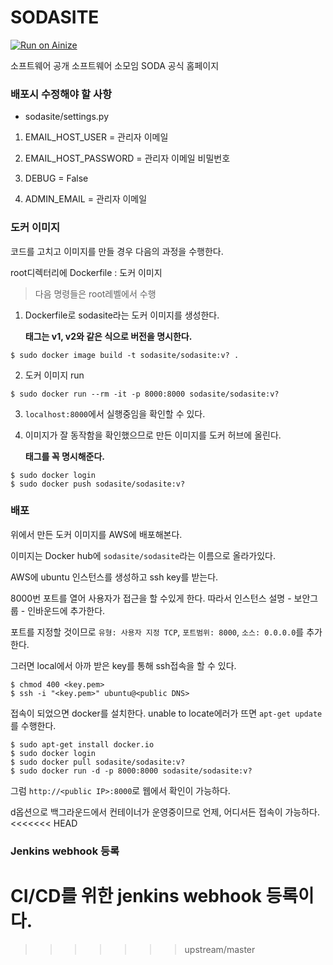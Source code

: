 # SODASITE 
[![Run on Ainize](https://ainize.ai/static/images/run_on_ainize_button.svg)](https://ainize.web.app/redirect?git_repo=github.com/chohanjoo/SODASITE)

소프트웨어 공개 소프트웨어 소모임 SODA 공식 홈페이지


### 배포시 수정해야 할 사항

* sodasite/settings.py

1. EMAIL_HOST_USER = 관리자 이메일

2. EMAIL_HOST_PASSWORD = 관리자 이메일 비밀번호

3. DEBUG = False

4. ADMIN_EMAIL = 관리자 이메일


### 도커 이미지

코드를 고치고 이미지를 만들 경우 다음의 과정을 수행한다.

root디렉터리에 Dockerfile : 도커 이미지

> 다음 명령들은 root레벨에서 수행

1. Dockerfile로 sodasite라는 도커 이미지를 생성한다.

   **태그는 v1, v2와 같은 식으로 버전을 명시한다.**

```
$ sudo docker image build -t sodasite/sodasite:v? .
```

2. 도커 이미지 run

```
$ sudo docker run --rm -it -p 8000:8000 sodasite/sodasite:v?
```

3. ```localhost:8000```에서 실행중임을 확인할 수 있다.

4. 이미지가 잘 동작함을 확인했으므로 만든 이미지를 도커 허브에 올린다. 

   **태그를 꼭 명시해준다.**

```
$ sudo docker login
$ sudo docker push sodasite/sodasite:v?
```



### 배포

위에서 만든 도커 이미지를 AWS에 배포해본다.

이미지는 Docker hub에 ```sodasite/sodasite```라는 이름으로 올라가있다.

AWS에 ubuntu 인스턴스를 생성하고 ssh key를 받는다.



8000번 포트를 열어 사용자가 접근을 할 수있게 한다. 따라서 인스턴스 설명 - 보안그룹 - 인바운드에 추가한다.

포트를 지정할 것이므로 ```유형: 사용자 지정 TCP```, ```포트범위: 8000```, ```소스: 0.0.0.0```를 추가한다.



그러면 local에서 아까 받은 key를 통해 ssh접속을 할 수 있다.

```
$ chmod 400 <key.pem>
$ ssh -i "<key.pem>" ubuntu@<public DNS>
```



접속이 되었으면 docker를 설치한다. unable to locate에러가 뜨면 ```apt-get update```를 수행한다.

```
$ sudo apt-get install docker.io
$ sudo docker login
$ sudo docker pull sodasite/sodasite:v?
$ sudo docker run -d -p 8000:8000 sodasite/sodasite:v?
```



그럼 ```http://<public IP>:8000```로 웹에서 확인이 가능하다.

d옵션으로 백그라운드에서 컨테이너가 운영중이므로 언제, 어디서든 접속이 가능하다.
<<<<<<< HEAD


### Jenkins webhook 등록
CI/CD를 위한 jenkins webhook 등록이다.
=======
>>>>>>> upstream/master

